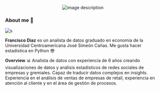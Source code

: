 <p align="center">
  <img src="https://github.com/91frandiaz/91frandiaz/assets/43790576/5dd83efe-80ef-458f-93a9-98c51e508848" alt="image description">
</p>


### About me 👋
![s](https://github.com/91frandiaz/91frandiaz/assets/)

**Francisco Diaz** es un analista de datos graduado en economia de la Universidad Centroamericana José Simeón Cañas. Me gusta hacer estadistica en Python 😎
 
**Overview** 📊
Analista de datos con experiencia de 6 años creando visualizaciones de datos y análisis estadísticos de redes sociales de empresas y gremiales. Capaz de traducir datos complejos en insights. Experiencia en el análisis de ventas de empresas de retail, experiencia en atención al cliente y en el área de gestión de procesos.


